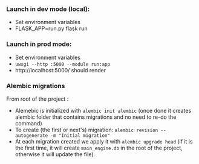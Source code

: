 ### Launch in dev mode (local):

* Set environment variables
* FLASK_APP=run.py flask run

### Launch in prod mode:
* Set environment variables
* `uwsgi --http :5000 --module run:app`
* http://localhost:5000/ should render

### Alembic migrations

From root of the project :

* Alemebic is initialized with `alembic init alembic` (once done it creates alembic 
folder that contains migrations and no need to re-do the command)
* To create (the first or next's) migration: `alembic revision --autogenerate -m "Initial migration"`
* At each migration created we apply it with `alembic upgrade head` (if it is the first time, it will create 
`main_engine.db` in the root of the project, otherwise it will update the file).
